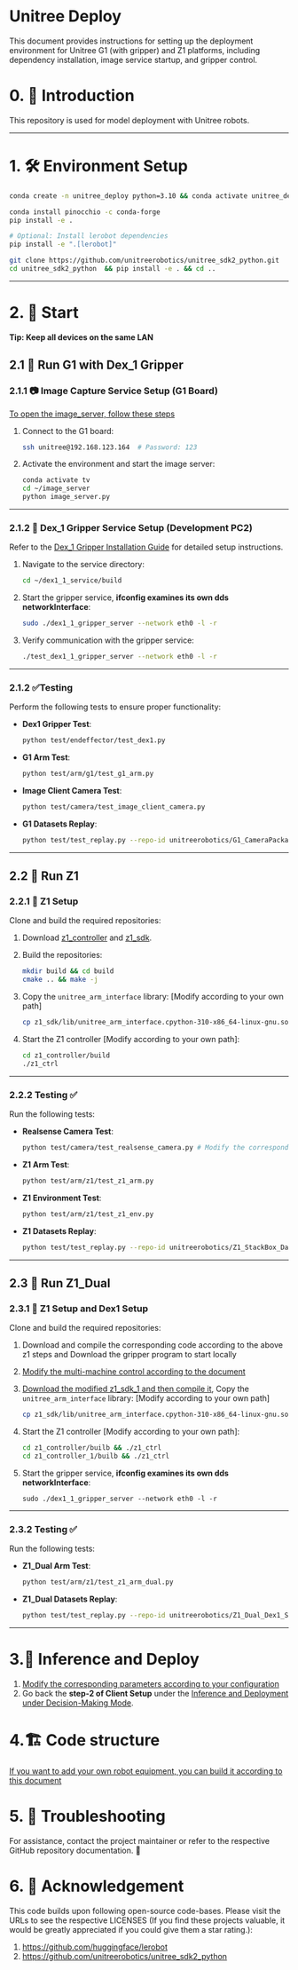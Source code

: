 # Unitree Deploy 

This document provides instructions for setting up the deployment environment for Unitree G1 (with gripper) and Z1 platforms, including dependency installation, image service startup, and gripper control.

# 0. 📖 Introduction

This repository is used for model deployment with Unitree robots.

---

# 1. 🛠️ Environment Setup 

```bash
conda create -n unitree_deploy python=3.10 && conda activate unitree_deploy

conda install pinocchio -c conda-forge
pip install -e .

# Optional: Install lerobot dependencies
pip install -e ".[lerobot]"

git clone https://github.com/unitreerobotics/unitree_sdk2_python.git
cd unitree_sdk2_python  && pip install -e . && cd ..
```

---
# 2. 🚀 Start 

**Tip: Keep all devices on the same LAN**

## 2.1 🤖 Run G1 with Dex_1 Gripper 

### 2.1.1 📷 Image Capture Service Setup (G1 Board) 

[To open the image_server, follow these steps](https://github.com/unitreerobotics/xr_teleoperate?tab=readme-ov-file#31-%EF%B8%8F-image-service)
1. Connect to the G1 board:
    ```bash
    ssh unitree@192.168.123.164  # Password: 123
    ```

2. Activate the environment and start the image server:
    ```bash
    conda activate tv
    cd ~/image_server
    python image_server.py
    ```

---

### 2.1.2 🤏 Dex_1 Gripper Service Setup (Development PC2)

Refer to the [Dex_1 Gripper Installation Guide](https://github.com/unitreerobotics/dex1_1_service?tab=readme-ov-file#1--installation) for detailed setup instructions.

1. Navigate to the service directory:
    ```bash
    cd ~/dex1_1_service/build
    ```

2. Start the gripper service, **ifconfig examines its own dds networkInterface**:
    ```bash
    sudo ./dex1_1_gripper_server --network eth0 -l -r
    ```

3. Verify communication with the gripper service:
    ```bash
    ./test_dex1_1_gripper_server --network eth0 -l -r
    ```

---

### 2.1.2 ✅Testing 

Perform the following tests to ensure proper functionality:

- **Dex1 Gripper Test**:
  ```bash
  python test/endeffector/test_dex1.py
  ```

- **G1 Arm Test**:
  ```bash
  python test/arm/g1/test_g1_arm.py
  ```

- **Image Client Camera Test**:
  ```bash
  python test/camera/test_image_client_camera.py
  ```

- **G1 Datasets Replay**:
  ```bash
  python test/test_replay.py --repo-id unitreerobotics/G1_CameraPackaging_NewDataset --robot_type g1_dex1
  ```
---

## 2.2 🦿 Run Z1 

### 2.2.1 🦿 Z1 Setup
Clone and build the required repositories:

1. Download [z1_controller](https://github.com/unitreerobotics/z1_controller.git) and [z1_sdk](https://github.com/unitreerobotics/z1_sdk.git).

2. Build the repositories:
    ```bash
    mkdir build && cd build
    cmake .. && make -j
    ```

3. Copy the `unitree_arm_interface` library: [Modify according to your own path]
    ```bash
    cp z1_sdk/lib/unitree_arm_interface.cpython-310-x86_64-linux-gnu.so ./unitree_deploy/robot_devices/arm
    ```

4. Start the Z1 controller [Modify according to your own path]:
    ```bash
    cd z1_controller/build
    ./z1_ctrl
    ```

---

### 2.2.2 Testing ✅

Run the following tests:

- **Realsense Camera Test**:
  ```bash
  python test/camera/test_realsense_camera.py # Modify the corresponding serial number according to your realsense
  ```

- **Z1 Arm Test**:
  ```bash
  python test/arm/z1/test_z1_arm.py
  ```

- **Z1 Environment Test**:
  ```bash
  python test/arm/z1/test_z1_env.py
  ```

- **Z1 Datasets Replay**:
  ```bash
  python test/test_replay.py --repo-id unitreerobotics/Z1_StackBox_Dataset --robot_type z1_realsense
  ```
---

## 2.3 🦿 Run Z1_Dual

### 2.3.1 🦿 Z1 Setup and Dex1 Setup
Clone and build the required repositories:

1. Download and compile the corresponding code according to the above z1 steps and Download the gripper program to start locally

2. [Modify the multi-machine control according to the document](https://support.unitree.com/home/zh/Z1_developer/sdk_operation)

3. [Download the modified z1_sdk_1 and then compile it](https://github.com/unitreerobotics/z1_sdk/tree/z1_dual), Copy the `unitree_arm_interface` library: [Modify according to your own path]
    ```bash
    cp z1_sdk/lib/unitree_arm_interface.cpython-310-x86_64-linux-gnu.so ./unitree_deploy/robot_devices/arm
    ```

4. Start the Z1 controller [Modify according to your own path]:
    ```bash
    cd z1_controller/builb && ./z1_ctrl
    cd z1_controller_1/builb && ./z1_ctrl
    ```
5. Start the gripper service, **ifconfig examines its own dds networkInterface**:
    ```
    sudo ./dex1_1_gripper_server --network eth0 -l -r
    ```
---

### 2.3.2 Testing ✅

Run the following tests:

- **Z1_Dual Arm Test**:
  ```bash
  python test/arm/z1/test_z1_arm_dual.py
  ```

- **Z1_Dual Datasets Replay**:
  ```bash
  python test/test_replay.py --repo-id unitreerobotics/Z1_Dual_Dex1_StackBox_Dataset_V2 --robot_type z1_dual_dex1_realsense
  ```
---


# 3.🧠 Inference and Deploy
1. [Modify the corresponding parameters according to your configuration](./unitree_deploy/robot/robot_configs.py)
2. Go back the **step-2 of Client Setup** under the [Inference and Deployment under Decision-Making Mode](https://github.com/unitreerobotics/unitree-world-model/blob/main/README.md).

# 4.🏗️ Code structure

[If you want to add your own robot equipment, you can build it according to this document](./docs/GettingStarted.md)


# 5. 🤔 Troubleshooting

For assistance, contact the project maintainer or refer to the respective GitHub repository documentation. 📖


# 6. 🙏 Acknowledgement

This code builds upon following open-source code-bases. Please visit the URLs to see the respective LICENSES (If you find these projects valuable, it would be greatly appreciated if you could give them a star rating.):

1. https://github.com/huggingface/lerobot
2. https://github.com/unitreerobotics/unitree_sdk2_python